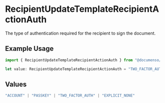 # RecipientUpdateTemplateRecipientActionAuth

The type of authentication required for the recipient to sign the document.

## Example Usage

```typescript
import { RecipientUpdateTemplateRecipientActionAuth } from "@documenso/sdk-typescript/models/operations";

let value: RecipientUpdateTemplateRecipientActionAuth = "TWO_FACTOR_AUTH";
```

## Values

```typescript
"ACCOUNT" | "PASSKEY" | "TWO_FACTOR_AUTH" | "EXPLICIT_NONE"
```